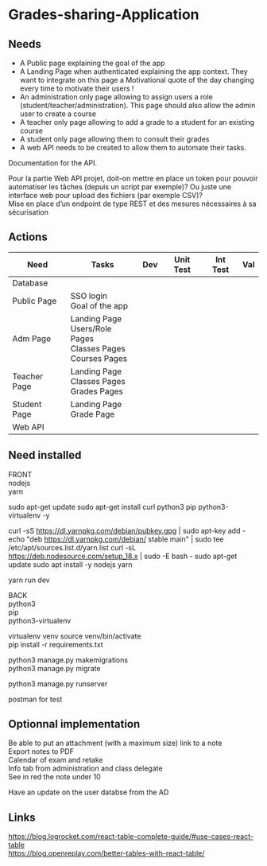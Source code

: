 # Grades-sharing-Application

## Needs

- A Public page explaining the goal of the app
- A Landing Page when authenticated explaining the app context. They want to integrate on this page a Motivational quote of the day changing every time to motivate their users !
- An administration only page allowing to assign users a role (student/teacher/administration). This page should also allow the admin user to create a course
- A teacher only page allowing to add a grade to a student for an existing course
- A student only page allowing them to consult their grades
- A web API needs to be created to allow them to automate their tasks.

Documentation for the API.

Pour la partie Web API projet, doit-on mettre en place un token pour pouvoir automatiser les tâches (depuis un script par exemple)? Ou juste une interface web pour upload des fichiers (par exemple CSV)?  
Mise en place d’un endpoint de type REST et des mesures nécessaires à sa sécurisation

## Actions

| Need         | Tasks                                                                       | Dev | Unit Test | Int Test | Val |
| ------------ | --------------------------------------------------------------------------- | --- | --------- | -------- | --- |
| Database     |
| Public Page  | SSO login </br> Goal of the app                                             |
| Adm Page     | Landing Page </br> Users/Role Pages </br> Classes Pages </br> Courses Pages |
| Teacher Page | Landing Page </br> Classes Pages </br> Grades Pages                         |
| Student Page | Landing Page </br> Grade Page                                               |
| Web API      |

## Need installed

FRONT  
nodejs  
yarn

sudo apt-get update
sudo apt-get install curl python3 pip python3-virtualenv -y

curl -sS https://dl.yarnpkg.com/debian/pubkey.gpg | sudo apt-key add -
echo "deb https://dl.yarnpkg.com/debian/ stable main" | sudo tee /etc/apt/sources.list.d/yarn.list
curl -sL https://deb.nodesource.com/setup_18.x | sudo -E bash -
sudo apt-get update
sudo apt install -y nodejs yarn

yarn run dev

BACK  
python3  
pip  
python3-virtualenv

virtualenv venv
source venv/bin/activate  
pip install -r requirements.txt

python3 manage.py makemigrations  
python3 manage.py migrate

python3 manage.py runserver

postman for test

## Optionnal implementation

Be able to put an attachment (with a maximum size) link to a note  
Export notes to PDF  
Calendar of exam and retake  
Info tab from administration and class delegate  
See in red the note under 10

Have an update on the user databse from the AD

## Links

https://blog.logrocket.com/react-table-complete-guide/#use-cases-react-table  
https://blog.openreplay.com/better-tables-with-react-table/
